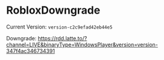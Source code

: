 # RobloxDowngrade
Current Version: `version-c2c9efad42eb44e5`

Downgrade: https://rdd.latte.to/?channel=LIVE&binaryType=WindowsPlayer&version=version-347f4ac346734391
